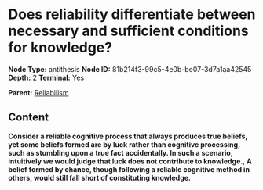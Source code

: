 # Does reliability differentiate between necessary and sufficient conditions for knowledge?

**Node Type:** antithesis
**Node ID:** 81b214f3-99c5-4e0b-be07-3d7a1aa42545
**Depth:** 2
**Terminal:** Yes

**Parent:** [Reliabilism](reliabilism.md)

## Content

**Consider a reliable cognitive process that always produces true beliefs, yet some beliefs formed are by luck rather than cognitive processing, such as stumbling upon a true fact accidentally. In such a scenario, intuitively we would judge that luck does not contribute to knowledge.**, **A belief formed by chance, though following a reliable cognitive method in others, would still fall short of constituting knowledge.**
